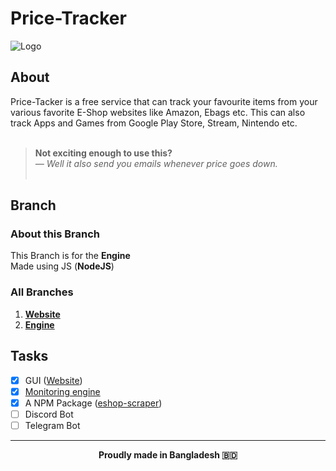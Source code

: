 # Price-Tracker

![Logo](https://i.ibb.co/yf57hXr/Price-Tracker.jpg)

## About

Price-Tacker is a free service that can track your favourite items from your various favorite E-Shop websites like Amazon, Ebags etc. This can also track Apps and Games from Google Play Store, Stream, Nintendo etc.<br/><br/>

> **Not exciting enough to use this?**<br/> _— Well it also send you emails whenever price goes down._<br/><br/>

## Branch

### About this Branch

This Branch is for the **Engine**<br/>
Made using JS (**NodeJS**)

### All Branches

1. **[Website](https://github.com/GitPro10/price-tracker)**<br/>
2. **[Engine](https://github.com/GitPro10/price-tracker/tree/engine)**<br/>

## Tasks

- [x] GUI ([Website](https://price-tracker-ivory.vercel.app/))
- [x] [Monitoring engine](https://github.com/GitPro10/price-tracker/tree/engine)
- [x] A NPM Package ([eshop-scraper](https://npm.io/package/eshop-scraper))
- [ ] Discord Bot
- [ ] Telegram Bot
___
 **<p align="center">Proudly made in Bangladesh 🇧🇩</p>**
